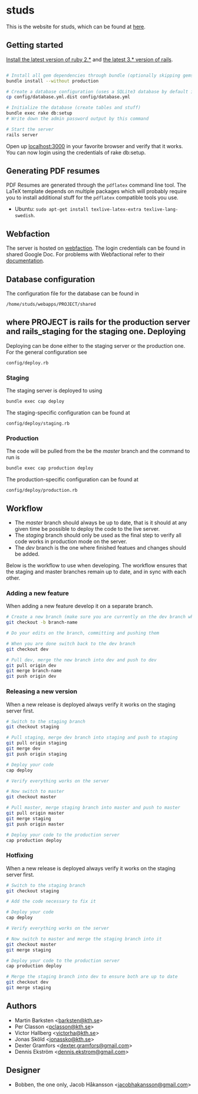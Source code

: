 studs
==========

This is the website for studs, which can be found at [here](http://studs.datasektionen.se).


Getting started
---------------

[Install the latest version of ruby 2.*](https://www.ruby-lang.org/en/installation/) and [the latest 3.* version of rails](http://rubyonrails.org/download).

```bash

# Install all gem dependencies through bundle (optionally skipping gems required in production)
bundle install --without production

# Create a database configuration (uses a SQLite3 database by default in dev environments)
cp config/database.yml.dist config/database.yml

# Initialize the database (create tables and stuff)
bundle exec rake db:setup
# Write down the admin password output by this command

# Start the server
rails server
```

Open up [localhost:3000](http://0.0.0.0:3000/) in your favorite browser and verify that it works.
You can now login using the credentials of rake db:setup.

Generating PDF resumes
----------------------

PDF Resumes are generated through the `pdflatex` command line tool.
The LaTeX template depends on multiple packages which will probably require you to install
additional stuff for the `pdflatex` compatible tools you use.

* Ubuntu: `sudo apt-get install texlive-latex-extra texlive-lang-swedish`.

Webfaction
----------

The server is hosted on [webfaction](http://www.webfaction.com). The login credentials can be found in shared
Google Doc. For problems with Webfactional refer to their [documentation](https://docs.webfaction.com/software/index.html).

Database configuration
----------------------

The configuration file for the database can be found in 

    /home/studs/webapps/PROJECT/shared

where PROJECT is rails for the production server and rails_staging for the staging one. 
Deploying
---------

Deploying can be done either to the staging server or the production one. For the general configuration see

    config/deploy.rb

### Staging

The staging server is deployed to using

```bash
bundle exec cap deploy
```

The staging-specific configuration can be found at

    config/deploy/staging.rb

### Production

The code will be pulled from the be the *master* branch and the command to run is

```bash
bundle exec cap production deploy
```

The production-specific configuration can be found at

    config/deploy/production.rb

Workflow
--------

* The *master* branch should always be up to date, that is it should at any given time be possible to deploy the code to the live server.
* The *staging* branch should only be used as the final step to verify all code works in production mode on the server.
* The *dev* branch is the one where finished featues and changes should be added.

Below is the workflow to use when developing. The workflow ensures that the staging and master branches remain up to date, and in sync with each other.

### Adding a new feature

When adding a new feature develop it on a separate branch.

```bash
# Create a new branch (make sure you are currently on the dev branch when doing this)
git checkout -b branch-name

# Do your edits on the branch, committing and pushing them

# When you are done switch back to the dev branch
git checkout dev

# Pull dev, merge the new branch into dev and push to dev
git pull origin dev
git merge branch-name
git push origin dev
```

### Releasing a new version

When a new release is deployed always verify it works on the staging server first.

```bash
# Switch to the staging branch
git checkout staging

# Pull staging, merge dev branch into staging and push to staging
git pull origin staging
git merge dev
git push origin staging

# Deploy your code
cap deploy

# Verify everything works on the server

# Now switch to master
git checkout master

# Pull master, merge staging branch into master and push to master
git pull origin master
git merge staging
git push origin master

# Deploy your code to the production server
cap production deploy
```

### Hotfixing

When a new release is deployed always verify it works on the staging server first.

```bash
# Switch to the staging branch
git checkout staging

# Add the code necessary to fix it

# Deploy your code
cap deploy

# Verify everything works on the server

# Now switch to master and merge the staging branch into it
git checkout master
git merge staging

# Deploy your code to the production server
cap production deploy

# Merge the staging branch into dev to ensure both are up to date
git checkout dev
git merge staging
```

Authors
-------

* Martin Barksten <<barksten@kth.se>>
* Per Classon <<pclasson@kth.se>>
* Victor Hallberg <<victorha@kth.se>>
* Jonas Sköld <<jonassko@kth.se>>
* Dexter Gramfors <<dexter.gramfors@gmail.com>>
* Dennis Ekström <<dennis.ekstrom@gmail.com>>
 
Designer
--------
* Bobben, the one only, Jacob Håkansson <<jacobhakansson@gmail.com>>
